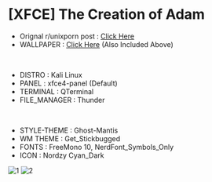 # [XFCE] The Creation of Adam

- Orignal r/unixporn post : [Click Here](https://www.reddit.com/r/unixporn/comments/1iol9mr/xfce_the_creation_of_adam/?utm_source=share&utm_medium=web3x&utm_name=web3xcss&utm_term=1&utm_content=share_button)
- WALLPAPER : [Click Here](https://x.com/punsbymann/status/1860315813032427662)  (Also Included Above)
<br/>

- DISTRO : Kali Linux
- PANEL : xfce4-panel (Default)
- TERMINAL : QTerminal
- FILE_MANAGER : Thunder
<BR>

- STYLE-THEME : Ghost-Mantis
- WM THEME : Get_Stickbugged
- FONTS : FreeMono 10, NerdFont_Symbols_Only
- ICON : Nordzy Cyan_Dark

![1](https://github.com/user-attachments/assets/eeb972cc-5c66-4569-8392-56ab22b1d305)
![2](https://github.com/user-attachments/assets/1e3cd3df-5f66-45b1-95cd-5cd93cbb7b8f)
